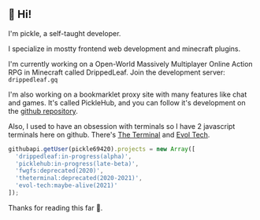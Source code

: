 ## 👋 Hi!

I'm pickle, a self-taught developer.

I specialize in mostty frontend web development and minecraft plugins.

I'm currently working on a Open-World Massively Multiplayer Online Action RPG in Minecraft called DrippedLeaf.
Join the development server: `drippedleaf.gq`

I'm also working on a bookmarklet proxy site with many features like chat and games.
It's called PickleHub, and you can follow it's development on the [github repository](https://github.com/pickle69420/picklebox).

Also, I used to have an obsession with terminals so I have 2 javascript terminals here on github.
There's [The Terminal](https://github.com/pickle69420/theterminal) and [Evol Tech](https://github.com/pickle69420/evol-tech).

```javascript
githubapi.getUser(pickle69420).projects = new Array([
  'drippedleaf:in-progress(alpha)',
  'picklehub:in-progress(late-beta)',
  'fwgfs:deprecated(2020)',
  'theterminal:deprecated(2020-2021)',
  'evol-tech:maybe-alive(2021)'
]);
```

Thanks for reading this far 🙂.
